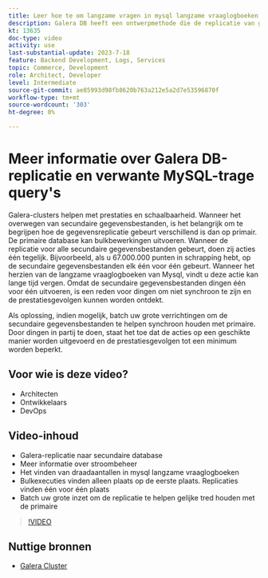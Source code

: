 ```yaml
---
title: Leer hoe te om langzame vragen in mysql langzame vraaglogboeken te vinden en waarom de Galera DB replicatieontwerpmethode de reden kan zijn
description: Galera DB heeft een ontwerpmethode die de replicatie van gegevens aan secundaire gegevensbestanden langer maakt dan primaire gegevensbestanden. Leer hoe te om deze gebeurtenissen in mysql langzaam vraaglogboek te vinden, en de onderliggende reden waarom u ingangen in de langzame vraaglogboeken ziet en misschien hoe te om hen in de toekomst te verhinderen.
kt: 13635
doc-type: video
activity: use
last-substantial-update: 2023-7-18
feature: Backend Development, Logs, Services
topic: Commerce, Development
role: Architect, Developer
level: Intermediate
source-git-commit: ae85993d98fb8620b763a212e5a2d7e53596870f
workflow-type: tm+mt
source-wordcount: '303'
ht-degree: 0%

---
```


# Meer informatie over Galera DB-replicatie en verwante MySQL-trage query&#39;s

Galera-clusters helpen met prestaties en schaalbaarheid. Wanneer het overwegen van secundaire gegevensbestanden, is het belangrijk om te begrijpen hoe de gegevensreplicatie gebeurt verschillend is dan op primair. De primaire database kan bulkbewerkingen uitvoeren. Wanneer de replicatie voor alle secundaire gegevensbestanden gebeurt, doen zij acties één tegelijk. Bijvoorbeeld, als u 67.000.000 punten in schrapping hebt, op de secundaire gegevensbestanden elk één voor één gebeurt. Wanneer het herzien van de langzame vraaglogboeken van Mysql, vindt u deze actie kan lange tijd vergen. Omdat de secundaire gegevensbestanden dingen één voor één uitvoeren, is een reden voor dingen om niet synchroon te zijn en de prestatiesgevolgen kunnen worden ontdekt.

Als oplossing, indien mogelijk, batch uw grote verrichtingen om de secundaire gegevensbestanden te helpen synchroon houden met primaire. Door dingen in partij te doen, staat het toe dat de acties op een geschikte manier worden uitgevoerd en de prestatiesgevolgen tot een minimum worden beperkt.

## Voor wie is deze video?

- Architecten
- Ontwikkelaars
- DevOps

## Video-inhoud

- Galera-replicatie naar secundaire database
- Meer informatie over stroombeheer
- Het vinden van draadaantallen in mysql langzame vraaglogboeken
- Bulkexecuties vinden alleen plaats op de eerste plaats. Replicaties vinden één voor één plaats
- Batch uw grote inzet om de replicatie te helpen gelijke tred houden met de primaire

>[!VIDEO](https://video.tv.adobe.com/v/3421688?learn=on)

## Nuttige bronnen

- [Galera Cluster](https://galeracluster.com/)
